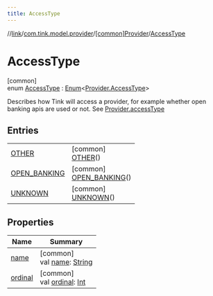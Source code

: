 ```yaml
---
title: AccessType
---
```

//[link](../../../../index.html)/[com.tink.model.provider](../../index.html)/[[common]Provider](../index.html)/[AccessType](index.html)



# AccessType



[common]\
enum [AccessType](index.html) : [Enum](https://kotlinlang.org/api/latest/jvm/stdlib/kotlin/-enum/index.html)&lt;[Provider.AccessType](index.html)&gt; 

Describes how Tink will access a provider, for example whether open banking apis are used or not. See [Provider.accessType](../access-type.html)



## Entries


| | |
|---|---|
| [OTHER](-o-t-h-e-r/index.html) | [common]<br>[OTHER](-o-t-h-e-r/index.html)() |
| [OPEN_BANKING](-o-p-e-n_-b-a-n-k-i-n-g/index.html) | [common]<br>[OPEN_BANKING](-o-p-e-n_-b-a-n-k-i-n-g/index.html)() |
| [UNKNOWN](-u-n-k-n-o-w-n/index.html) | [common]<br>[UNKNOWN](-u-n-k-n-o-w-n/index.html)() |


## Properties


| Name | Summary |
|---|---|
| [name](../../../com.tink.service.network/[common]-sdk-client/-t-i-n-k_-l-i-n-k/index.html#-372974862%2FProperties%2F-1713223439) | [common]<br>val [name](../../../com.tink.service.network/[common]-sdk-client/-t-i-n-k_-l-i-n-k/index.html#-372974862%2FProperties%2F-1713223439): [String](https://kotlinlang.org/api/latest/jvm/stdlib/kotlin/-string/index.html) |
| [ordinal](../../../com.tink.service.network/[common]-sdk-client/-t-i-n-k_-l-i-n-k/index.html#-739389684%2FProperties%2F-1713223439) | [common]<br>val [ordinal](../../../com.tink.service.network/[common]-sdk-client/-t-i-n-k_-l-i-n-k/index.html#-739389684%2FProperties%2F-1713223439): [Int](https://kotlinlang.org/api/latest/jvm/stdlib/kotlin/-int/index.html) |

